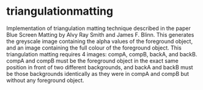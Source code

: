 # triangulationmatting
Implementation of triangulation matting technique described in the paper Blue Screen Matting by Alvy Ray Smith and James F. Blinn.
This generates the greyscale image containing the alpha values of the foreground object, and an image containing the full colour of the foreground object. This triangulation matting requires 4 images: compA, compB, backA, and backB. compA and compB must be the foreground object in the exact same position in front of two different backgrounds, and backA and backB must be those backgrounds identically as they were in compA and compB but without any foreground object.
